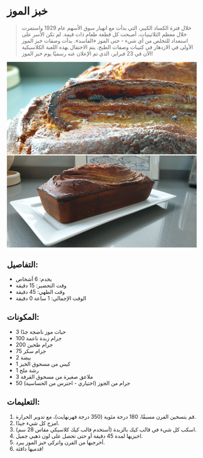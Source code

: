 # خبز الموز 

> خلال فترة الكساد الكبير، التي بدأت مع انهيار سوق الأسهم عام 1929 واستمرت خلال معظم الثلاثينيات، أصبحت كل قطعة طعام ذات قيمة. لم تكن الأسر على استعداد للتخلص من أي شيء - حتى الموز «الفاسد». بدأت وصفات خبز الموز الأولى في الازدهار في كتيبات وصفات الطبخ. يتم الاحتفال بهذه اللعبة الكلاسيكية الآن في 23 فبراير، الذي تم الإعلان عنه رسميًا يوم خبز الموز! 

![خبز الموز](https://github.com/anamorph/recettes/blob/main/photos/fr-dessert-banana_bread-01.jpg?raw=true) 
![خبز الموز](https://github.com/anamorph/recettes/blob/main/photos/fr-dessert-banana_bread-02.jpg?raw=true) 

## التفاصيل:
* يخدم: 6 أشخاص 
* وقت التحضير: 15 دقيقة 
* وقت الطهي: 45 دقيقة 
* الوقت الإجمالي: 1 ساعة 0 دقيقة 

## المكونات: 
* 3 حبات موز ناضجة جدًا 
* 100 جرام زبدة ناعمة 
* 200 جرام طحين 
* 75 جرام سكر 
* 2 بيضة 
* 1 كيس من مسحوق الخبز 
* 1 رشة ملح 
* 3 ملاعق صغيرة من مسحوق القرفة 
* 50 جرام من الجوز (اختياري - احترس من الحساسية) 

## التعليمات:
1. قم بتسخين الفرن مسبقًا، 180 درجة مئوية (350 درجة فهرنهايت)، مع تدوير الحرارة. 
1. امزج كل شيء جيدًا. 
1. اسكب كل شيء في قالب كيك بالزبدة (أستخدم قالب كيك كلاسيكي مقاس 28 سم). 
1. اخبزيها لمدة 45 دقيقة أو حتى تحصل على لون ذهبي جميل. 
1. أخرجيها من الفرن واتركي خبز الموز يبرد. 
1. قدميها دافئة!  
